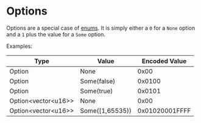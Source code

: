 # Options

Options are a special case of [enums](enums.md). It is simply either a `0` for a `None` option and a `1` plus the value
for a `Some` option.

Examples:

| Type                 | Value           | Encoded Value  |
|----------------------|-----------------|----------------|
| Option<bool>         | None            | 0x00           |
| Option<bool>         | Some(false)     | 0x0100         |
| Option<bool>         | Some(true)      | 0x0101         |
| Option<vector\<u16>> | None            | 0x00           |
| Option<vector\<u16>> | Some([1,65535)) | 0x01020001FFFF |